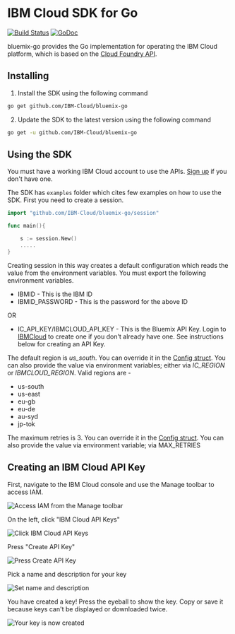 # IBM Cloud SDK for Go

[![Build Status](https://travis-ci.org/IBM-Cloud/bluemix-go.svg?branch=master)](https://travis-ci.org/IBM-Cloud/bluemix-go) [![GoDoc](https://godoc.org/github.com/IBM-Cloud/bluemix-go?status.svg)](https://godoc.org/github.com/IBM-Cloud/bluemix-go)

bluemix-go provides the Go implementation for operating the IBM Cloud platform, which is based on the [Cloud Foundry API][cloudfoundry_api].

## Installing

1. Install the SDK using the following command

```bash
go get github.com/IBM-Cloud/bluemix-go
```

2. Update the SDK to the latest version using the following command

```bash
go get -u github.com/IBM-Cloud/bluemix-go
```


## Using the SDK

You must have a working IBM Cloud account to use the APIs. [Sign up][ibmcloud_signup] if you don't have one.

The SDK has ```examples``` folder which cites few examples on how to use the SDK.
First you need to create a session.

```go
import "github.com/IBM-Cloud/bluemix-go/session"

func main(){

    s := session.New()
    .....
}
```

Creating session in this way creates a default configuration which reads the value from the environment variables.
You must export the following environment variables.
* IBMID - This is the IBM ID
* IBMID_PASSWORD - This is the password for the above ID

OR

* IC_API_KEY/IBMCLOUD_API_KEY - This is the Bluemix API Key. Login to [IBMCloud][ibmcloud_login] to create one if you don't already have one. See instructions below for creating an API Key.

The default region is _us_south_. You can override it in the [Config struct][ibmcloud_go_config]. You can also provide the value via environment variables; either via _IC_REGION_ or _IBMCLOUD_REGION_. Valid regions are -
* us-south
* us-east
* eu-gb
* eu-de
* au-syd
* jp-tok

The maximum retries is 3. You can override it in the [Config struct][ibmcloud_go_config]. You can also provide the value via environment variable; via MAX_RETRIES

## Creating an IBM Cloud API Key

First, navigate to the IBM Cloud console and use the Manage toolbar to access IAM.

![Access IAM from the Manage toolbar](.screenshots/screenshot_api_keys_iam.png)

On the left, click "IBM Cloud API Keys"

![Click IBM Cloud API Keys](.screenshots/screenshot_api_keys_iam_left.png)

Press "Create API Key"

![Press Create API Key](.screenshots/screenshot_api_keys_create_button.png)

Pick a name and description for your key

![Set name and description](.screenshots/screenshot_api_keys_create.png)

You have created a key! Press the eyeball to show the key. Copy or save it because keys can't be displayed or downloaded twice.

![Your key is now created](.screenshots/screenshot_api_keys_create_successful.png)


[ibmcloud_signup]: https://console.ng.bluemix.net/registration/?target=%2Fdashboard%2Fapps
[ibmcloud_login]: https://console.ng.bluemix.net
[ibmcloud_go_config]: https://godoc.org/github.com/IBM-Cloud/bluemix-go#Config
[cloudfoundry_api]: https://apidocs.cloudfoundry.org/264/
